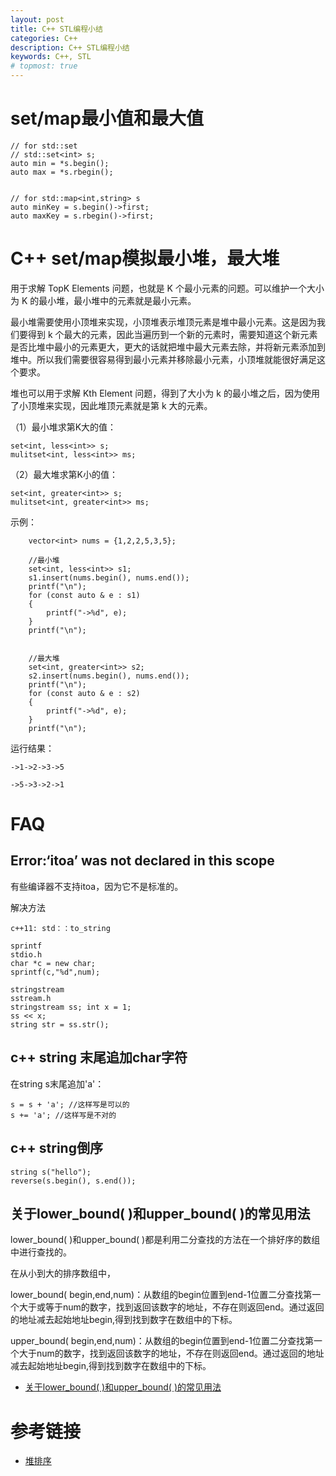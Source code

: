 ```yaml
---
layout: post
title: C++ STL编程小结
categories: C++
description: C++ STL编程小结
keywords: C++, STL
# topmost: true
---
```


# set/map最小值和最大值

```
// for std::set
// std::set<int> s;
auto min = *s.begin();
auto max = *s.rbegin();


// for std::map<int,string> s
auto minKey = s.begin()->first;
auto maxKey = s.rbegin()->first;
```

# C++ set/map模拟最小堆，最大堆


用于求解 TopK Elements 问题，也就是 K 个最小元素的问题。可以维护一个大小为 K 的最小堆，最小堆中的元素就是最小元素。

最小堆需要使用小顶堆来实现，小顶堆表示堆顶元素是堆中最小元素。这是因为我们要得到 k 个最大的元素，因此当遍历到一个新的元素时，需要知道这个新元素是否比堆中最小的元素更大，更大的话就把堆中最大元素去除，并将新元素添加到堆中。所以我们需要很容易得到最小元素并移除最小元素，小顶堆就能很好满足这个要求。

堆也可以用于求解 Kth Element 问题，得到了大小为 k 的最小堆之后，因为使用了小顶堆来实现，因此堆顶元素就是第 k 大的元素。

（1）最小堆求第K大的值：
```
set<int, less<int>> s;
mulitset<int, less<int>> ms;
```

（2）最大堆求第K小的值：
```
set<int, greater<int>> s;
mulitset<int, greater<int>> ms;
```

示例：
```
    vector<int> nums = {1,2,2,5,3,5};

    //最小堆
    set<int, less<int>> s1;
    s1.insert(nums.begin(), nums.end());
    printf("\n");
    for (const auto & e : s1)
    {
        printf("->%d", e);
    }
    printf("\n");


    //最大堆
    set<int, greater<int>> s2;
    s2.insert(nums.begin(), nums.end());
    printf("\n");
    for (const auto & e : s2)
    {
        printf("->%d", e);
    }
    printf("\n");
```

运行结果：
```
->1->2->3->5

->5->3->2->1
```

# FAQ

## Error:‘itoa’ was not declared in this scope

有些编译器不支持itoa，因为它不是标准的。

解决方法

```
c++11: std：：to_string

sprintf
stdio.h
char *c = new char;
sprintf(c,"%d",num);

stringstream
sstream.h
stringstream ss; int x = 1;
ss << x;
string str = ss.str();
```

## c++ string 末尾追加char字符

在string s末尾追加'a'：
```
s = s + 'a'; //这样写是可以的
s += 'a'; //这样写是不对的
```

## c++ string倒序

```
string s("hello");
reverse(s.begin(), s.end());
```

## 关于lower_bound( )和upper_bound( )的常见用法

lower_bound( )和upper_bound( )都是利用二分查找的方法在一个排好序的数组中进行查找的。

在从小到大的排序数组中，

lower_bound( begin,end,num)：从数组的begin位置到end-1位置二分查找第一个大于或等于num的数字，找到返回该数字的地址，不存在则返回end。通过返回的地址减去起始地址begin,得到找到数字在数组中的下标。

upper_bound( begin,end,num)：从数组的begin位置到end-1位置二分查找第一个大于num的数字，找到返回该数字的地址，不存在则返回end。通过返回的地址减去起始地址begin,得到找到数字在数组中的下标。

- [关于lower_bound( )和upper_bound( )的常见用法](https://blog.csdn.net/qq_40160605/article/details/80150252)

# 参考链接

- [堆排序](https://www.cnblogs.com/lanhaicode/p/10546257.html)
